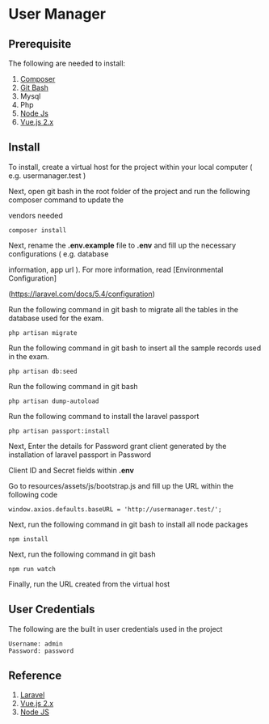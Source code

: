 # User Manager

## Prerequisite

The following are needed to install:

1. [Composer](https://getcomposer.org/)
2. [Git Bash](https://git-for-windows.github.io/)
3. Mysql
4. Php
5. [Node Js](https://nodejs.org/en/)
6. [Vue.js 2.x](https://vuejs.org/)

## Install

To install, create a virtual host for the project within your local computer ( e.g. usermanager.test )

Next, open git bash in the root folder of the project and run the following composer command to update the 

vendors needed

	composer install

Next, rename the **.env.example** file to **.env** and fill up the necessary configurations ( e.g. database 

information, app url ). For more information, read [Environmental Configuration]

(https://laravel.com/docs/5.4/configuration)

Run the following command in git bash to migrate all the tables in the database used for the exam.

	php artisan migrate

Run the following command in git bash to insert all the sample records used in the exam.

	php artisan db:seed

Run the following command in git bash

	php artisan dump-autoload

Run the following command to install the laravel passport

	php artisan passport:install

Next, Enter the details for Password grant client generated by the installation of laravel passport in Password 

Client ID and Secret fields within **.env**

Go to resources/assets/js/bootstrap.js and fill up the URL within the following code

	window.axios.defaults.baseURL = 'http://usermanager.test/';

Next, run the following command in git bash to install all node packages

	npm install

Next, run the following command in git bash

	npm run watch

Finally, run the URL created from the virtual host

## User Credentials

The following are the built in user credentials used in the project

	Username: admin
	Password: password

## Reference

1. [Laravel](https://laravel.com/)
2. [Vue.js 2.x](https://vuejs.org/)
3. [Node JS](https://nodejs.org/en/)